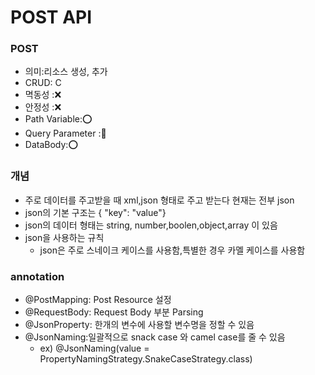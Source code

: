 # POST API

### POST

- 의미:리소스 생성, 추가
- CRUD: C
- 멱동성 ::x:
- 안정성 ::x:
- Path Variable::o:
- Query Parameter ::small_red_triangle:
- DataBody::o:

### 개념

- 주로 데이터를 주고받을 때 xml,json 형태로 주고 받는다 현재는 전부 json
- json의 기본 구조는 { "key": "value"}
- json의 데이터 형태는 string, number,boolen,object,array 이 있음
- json을 사용하는 규칙
  - json은 주로 스네이크 케이스를 사용함,특별한 경우 카멜 케이스를 사용함

### annotation

- @PostMapping: Post Resource 설정
- @RequestBody: Request Body 부분 Parsing
- @JsonProperty: 한개의 변수에 사용할 변수명을 정할 수 있음
- @JsonNaming:일괄적으로 snack case 와 camel case를 줄 수 있음
  - ex) @JsonNaming(value = PropertyNamingStrategy.SnakeCaseStrategy.class)